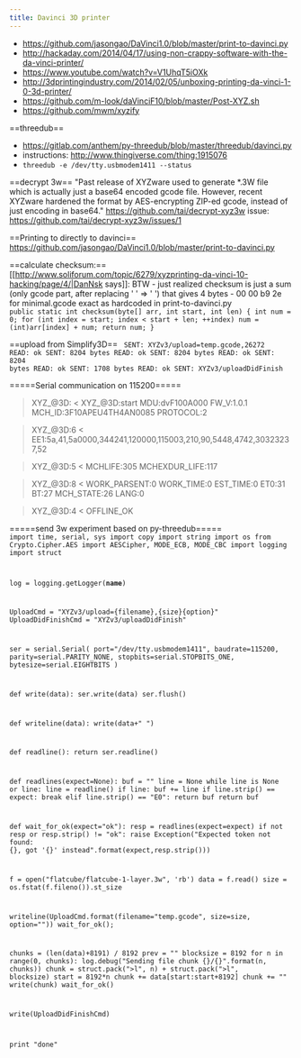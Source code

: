```yaml
---
title: Davinci 3D printer
---
```

* https://github.com/jasongao/DaVinci1.0/blob/master/print-to-davinci.py
* http://hackaday.com/2014/04/17/using-non-crappy-software-with-the-da-vinci-printer/
* https://www.youtube.com/watch?v=V1UhqT5iOXk
* http://3dprintingindustry.com/2014/02/05/unboxing-printing-da-vinci-1-0-3d-printer/
* https://github.com/m-look/daVinciF10/blob/master/Post-XYZ.sh
* https://github.com/mwm/xyzify


==threedub==
* https://gitlab.com/anthem/py-threedub/blob/master/threedub/davinci.py
* instructions: http://www.thingiverse.com/thing:1915076
* `threedub -e /dev/tty.usbmodem1411 --status`


==decrypt 3w==
"Past release of XYZware used to generate *.3W file which is actually just a base64 encoded gcode file. However, recent XYZware hardened the format by AES-encrypting ZIP-ed gcode, instead of just encoding in base64." https://github.com/tai/decrypt-xyz3w
issue: https://github.com/tai/decrypt-xyz3w/issues/1

==Printing to directly to davinci==
https://github.com/jasongao/DaVinci1.0/blob/master/print-to-davinci.py

==calculate checksum:==
[[http://www.soliforum.com/topic/6279/xyzprinting-da-vinci-10-hacking/page/4/|DanNsk says]]: BTW - just realized checksum is just a sum (only gcode part, after replacing '
' => '
')
that gives 4 bytes - 00 00 b9 2e for minimal.gcode exact as hardcoded in print-to-davinci.py
<code java>
public static int checksum(byte[] arr, int start, int len) {
  int num = 0;
  for (int index = start; index < start + len; ++index)
    num = (int)arr[index] + num;
  return num;
}
</code>

==upload from Simplify3D==
<code>
SENT: XYZv3/upload=temp.gcode,26272
READ: ok
SENT: 8204 bytes
READ: ok
SENT: 8204 bytes
READ: ok
SENT: 8204 bytes
READ: ok
SENT: 1708 bytes
READ: ok
SENT: XYZv3/uploadDidFinish
</code>


=====Serial communication on 115200=====
  > XYZ_@3D:
  < XYZ_@3D:start
  MDU:dvF100A000
  FW_V:1.0.1
  MCH_ID:3F10APEU4TH4AN0085
  PROTOCOL:2

  > XYZ_@3D:6
  < EE1:5a,41,5a0000,344241,120000,115003,210,90,5448,4742,30323237,52

  > XYZ_@3D:5
  < MCHLIFE:305
  MCHEXDUR_LIFE:117
  
  > XYZ_@3D:8
  < WORK_PARSENT:0
  WORK_TIME:0
  EST_TIME:0
  ET0:31
  BT:27
  MCH_STATE:26
  LANG:0

  > XYZ_@3D:4
  < OFFLINE_OK
  
  
=====send 3w experiment based on py-threedub=====
<code python>
import time, serial, sys
import copy
import string
import os
from Crypto.Cipher.AES import AESCipher, MODE_ECB, MODE_CBC
import logging
import struct

log = logging.getLogger(__name__)

UploadCmd = "XYZv3/upload={filename},{size}{option}"
UploadDidFinishCmd = "XYZv3/uploadDidFinish"

ser = serial.Serial(
    port="/dev/tty.usbmodem1411",
    baudrate=115200,
    parity=serial.PARITY_NONE,
    stopbits=serial.STOPBITS_ONE,
    bytesize=serial.EIGHTBITS
)

def write(data):
    ser.write(data)
    ser.flush()

def writeline(data):
    write(data+"
")

def readline():
    return ser.readline()

def readlines(expect=None):
    buf = ""
    line = None
    while line is None or line:
        line = readline()
        if line:
            buf += line
            if line.strip() == expect:
                break
            elif line.strip() == "E0":
                return buf
    return buf

def wait_for_ok(expect="ok"):
    resp = readlines(expect=expect)
    if not resp or resp.strip() != "ok":
        raise Exception("Expected token not found: {}, got '{}' instead".format(expect,resp.strip()))
    

f = open("flatcube/flatcube-1-layer.3w", 'rb')
data = f.read()
size = os.fstat(f.fileno()).st_size

writeline(UploadCmd.format(filename="temp.gcode", size=size, option=""))
wait_for_ok();

chunks = (len(data)+8191) / 8192
prev = ""
blocksize = 8192
for n in range(0, chunks):
    log.debug("Sending file chunk {}/{}".format(n, chunks))
    chunk = struct.pack(">l", n) + struct.pack(">l", blocksize)
    start = 8192*n
    chunk += data[start:start+8192]
    chunk += "    "
    write(chunk)
    wait_for_ok()

write(UploadDidFinishCmd)

print "done"
</code>
